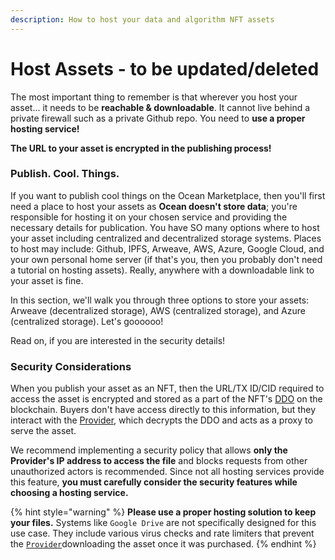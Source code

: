 ```yaml
---
description: How to host your data and algorithm NFT assets
---
```


# Host Assets - to be updated/deleted

The most important thing to remember is that wherever you host your asset... it needs to be **reachable & downloadable**. It cannot live behind a private firewall such as a private Github repo. You need to **use a proper hosting service!**

**The URL to your asset is encrypted in the publishing process!**

### Publish. Cool. Things.

If you want to publish cool things on the Ocean Marketplace, then you'll first need a place to host your assets as **Ocean doesn't store data**; you're responsible for hosting it on your chosen service and providing the necessary details for publication. You have SO many options where to host your asset including centralized and decentralized storage systems. Places to host may include: Github, IPFS, Arweave, AWS, Azure, Google Cloud, and your own personal home server (if that's you, then you probably don't need a tutorial on hosting assets). Really, anywhere with a downloadable link to your asset is fine.

In this section, we'll walk you through three options to store your assets: Arweave (decentralized storage), AWS (centralized storage), and Azure (centralized storage). Let's goooooo!

Read on, if you are interested in the security details!

### Security Considerations

When you publish your asset as an NFT, then the URL/TX ID/CID required to access the asset is encrypted and stored as a part of the NFT's [DDO](../../developers/assets-and-services/identifiers.md) on the blockchain. Buyers don't have access directly to this information, but they interact with the [Provider](https://github.com/oceanprotocol/provider#provider), which decrypts the DDO and acts as a proxy to serve the asset.

We recommend implementing a security policy that allows **only the Provider's IP address to access the file** and blocks requests from other unauthorized actors is recommended. Since not all hosting services provide this feature, **you must carefully consider the security features while choosing a hosting service.**

{% hint style="warning" %}
**Please use a proper hosting solution to keep your files.** Systems like `Google Drive` are not specifically designed for this use case. They include various virus checks and rate limiters that prevent the [`Provider`](../../developers/old-infrastructure/provider/)downloading the asset once it was purchased.
{% endhint %}
